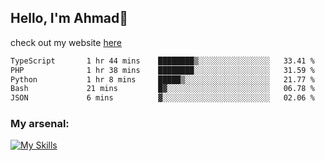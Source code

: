 
## Hello, I'm Ahmad👋

check out my website [here](https://ahmadalwi.com/)

<!--START_SECTION:waka-->

```txt
TypeScript       1 hr 44 mins    ████████▒░░░░░░░░░░░░░░░░   33.41 %
PHP              1 hr 38 mins    ████████░░░░░░░░░░░░░░░░░   31.59 %
Python           1 hr 8 mins     █████▒░░░░░░░░░░░░░░░░░░░   21.77 %
Bash             21 mins         █▓░░░░░░░░░░░░░░░░░░░░░░░   06.78 %
JSON             6 mins          ▓░░░░░░░░░░░░░░░░░░░░░░░░   02.06 %
```

<!--END_SECTION:waka-->

### My arsenal:

[![My Skills](https://skillicons.dev/icons?i=js,ts,py,go,react,nextjs,svelte,nodejs,django,tailwind,html,css,sass,firebase,mongodb,postgres,mysql,redis,git,github,docker,vscode,figma,godot)](https://skillicons.dev)
